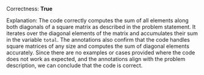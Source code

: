 Correctness: **True**

Explanation: The code correctly computes the sum of all elements along both diagonals of a square matrix as described in the problem statement. It iterates over the diagonal elements of the matrix and accumulates their sum in the variable `total`. The annotations also confirm that the code handles square matrices of any size and computes the sum of diagonal elements accurately. Since there are no examples or cases provided where the code does not work as expected, and the annotations align with the problem description, we can conclude that the code is correct.